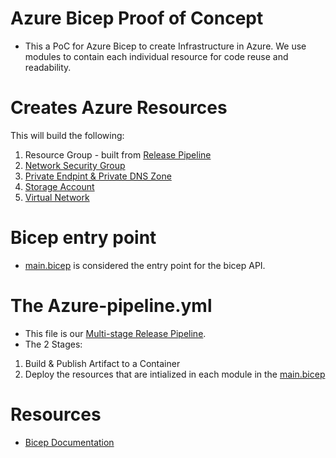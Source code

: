 # Azure Bicep Proof of Concept
- This a PoC for Azure Bicep to create Infrastructure in Azure. We use modules to contain each individual resource for code reuse and readability.

# Creates Azure Resources
This will build the following:
1. Resource Group - built from [Release Pipeline](az-bicep-poc\bicep-deployment\azure-pipelines.yml)
2. [Network Security Group](az-bicep-poc\bicep-deployment\Modules\networkSecurityGroup.bicep)
3. [Private Endpint & Private DNS Zone](az-bicep-poc\bicep-deployment\Modules\privateEndpoint.bicep) 
4. [Storage Account](az-bicep-poc\bicep-deployment\Modules\storageAccount.bicep)
5. [Virtual Network](az-bicep-poc\bicep-deployment\Modules\virtualNetwork.bicep)

# Bicep entry point
- [main.bicep](az-bicep-poc\bicep-deployment\main.bicep) is considered the entry point for the bicep API.

# The Azure-pipeline.yml
- This file is our [Multi-stage Release Pipeline](az-bicep-poc\bicep-deployment\azure-pipelines.yml).
- The 2 Stages:
1. Build & Publish Artifact to a Container
2. Deploy the resources that are intialized in each module in the [main.bicep](az-bicep-poc\bicep-deployment\main.bicep)

# Resources
- [Bicep Documentation](https://docs.microsoft.com/en-us/azure/azure-resource-manager/bicep/)


